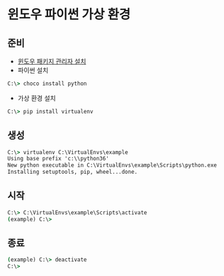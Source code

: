 # 윈도우 파이썬 가상 환경 

## 준비

* [윈도우 패키지 관리자 설치](windows_package_management.md)
* 파이썬 설치

```bat
C:\> choco install python
```

* 가상 환경 설치

```bat
C:\> pip install virtualenv
```

## 생성 

```bat
C:\> virtualenv C:\VirtualEnvs\example
Using base prefix 'c:\\python36'
New python executable in C:\VirtualEnvs\example\Scripts\python.exe
Installing setuptools, pip, wheel...done.
```

## 시작

```bat
C:\> C:\VirtualEnvs\example\Scripts\activate
(example) C:\>
```

## 종료

```bat
(example) C:\> deactivate
C:\>
```